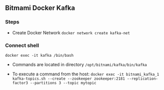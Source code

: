 ## Bitmami Docker Kafka

### Steps

 - Create Docker Network
 `docker network create kafka-net`

### Connect shell

`docker exec -it kafka /bin/bash`

- Commands are located in directory `/opt/bitnami/kafka/bin/kafka`

- To execute a command from the host:
`docker exec -it bitnami_kafka_1 kafka-topics.sh --create --zookeeper zookeeper:2181 --replication-factor3 --partitions 3 --topic mytopic`



